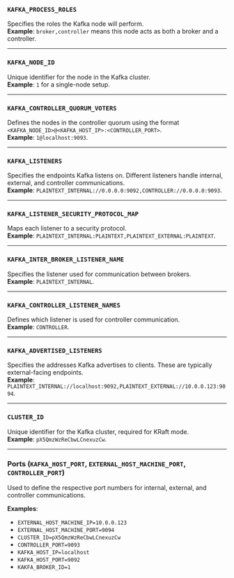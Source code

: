 
### `KAFKA_PROCESS_ROLES`
Specifies the roles the Kafka node will perform.  
**Example**: `broker,controller` means this node acts as both a broker and a controller.

---

### `KAFKA_NODE_ID`
Unique identifier for the node in the Kafka cluster.  
**Example**: `1` for a single-node setup.

---

### `KAFKA_CONTROLLER_QUORUM_VOTERS`
Defines the nodes in the controller quorum using the format `<KAFKA_NODE_ID>@<KAFKA_HOST_IP>:<CONTROLLER_PORT>`.  
**Example**: `1@localhost:9093`.

---

### `KAFKA_LISTENERS`
Specifies the endpoints Kafka listens on. Different listeners handle internal, external, and controller communications.  
**Example**: `PLAINTEXT_INTERNAL://0.0.0.0:9092,CONTROLLER://0.0.0.0:9093`.

---

### `KAFKA_LISTENER_SECURITY_PROTOCOL_MAP`
Maps each listener to a security protocol.  
**Example**: `PLAINTEXT_INTERNAL:PLAINTEXT,PLAINTEXT_EXTERNAL:PLAINTEXT`.

---

### `KAFKA_INTER_BROKER_LISTENER_NAME`
Specifies the listener used for communication between brokers.  
**Example**: `PLAINTEXT_INTERNAL`.

---

### `KAFKA_CONTROLLER_LISTENER_NAMES`
Defines which listener is used for controller communication.  
**Example**: `CONTROLLER`.

---

### `KAFKA_ADVERTISED_LISTENERS`
Specifies the addresses Kafka advertises to clients. These are typically external-facing endpoints.  
**Example**: `PLAINTEXT_INTERNAL://localhost:9092,PLAINTEXT_EXTERNAL://10.0.0.123:9094`.

---

### `CLUSTER_ID`
Unique identifier for the Kafka cluster, required for KRaft mode.  
**Example**: `pX5QmzWzReCbwLCnexuzCw`.

---

### Ports (`KAFKA_HOST_PORT`, `EXTERNAL_HOST_MACHINE_PORT`, `CONTROLLER_PORT`)
Used to define the respective port numbers for internal, external, and controller communications.  

**Examples**:

- `EXTERNAL_HOST_MACHINE_IP=10.0.0.123`
- `EXTERNAL_HOST_MACHINE_PORT=9094`
- `CLUSTER_ID=pX5QmzWzReCbwLCnexuzCw`
- `CONTROLLER_PORT=9093`
- `KAFKA_HOST_IP=localhost`
- `KAFKA_HOST_PORT=9092`
- `KAKFA_BROKER_ID=1`
